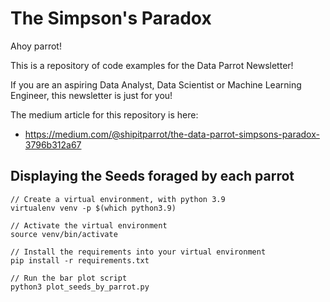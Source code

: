 # The Simpson's Paradox

Ahoy parrot!

This is a repository of code examples for the Data Parrot Newsletter!

If you are an aspiring Data Analyst, Data Scientist or Machine Learning Engineer, this newsletter is just for you!

The medium article for this repository is here:
- https://medium.com/@shipitparrot/the-data-parrot-simpsons-paradox-3796b312a67

## Displaying the Seeds foraged by each parrot

```commandline
// Create a virtual environment, with python 3.9
virtualenv venv -p $(which python3.9)

// Activate the virtual environment
source venv/bin/activate

// Install the requirements into your virtual environment
pip install -r requirements.txt

// Run the bar plot script
python3 plot_seeds_by_parrot.py
```